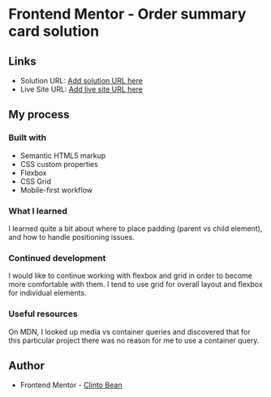 # Frontend Mentor - Order summary card solution
## Links

- Solution URL: [Add solution URL here](https://your-solution-url.com)
- Live Site URL: [Add live site URL here](https://your-live-site-url.com)

## My process

### Built with

- Semantic HTML5 markup
- CSS custom properties
- Flexbox
- CSS Grid
- Mobile-first workflow

### What I learned

I learned quite a bit about where to place padding (parent vs child element), and how to handle positioning issues. 

### Continued development

I would like to continue working with flexbox and grid in order to become more comfortable with them. I tend to use grid for overall layout and flexbox for individual elements.

### Useful resources

On MDN, I looked up media vs container queries and discovered that for this particular project there was no reason for me to use a container query. 

## Author

- Frontend Mentor - [Clinto Bean](https://www.frontendmentor.io/profile/clintonclark1995)
